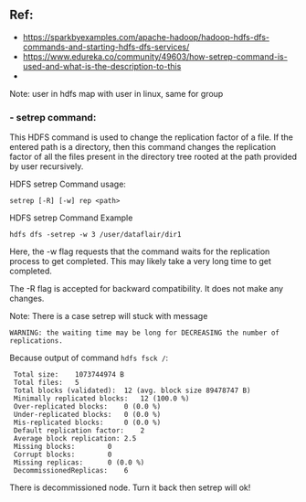 ## Ref: 
- https://sparkbyexamples.com/apache-hadoop/hadoop-hdfs-dfs-commands-and-starting-hdfs-dfs-services/
- https://www.edureka.co/community/49603/how-setrep-command-is-used-and-what-is-the-description-to-this
- 
Note: user in hdfs map with user in linux, same for group


### - setrep command:
This HDFS command is used to change the replication factor of a file. If the entered path is a directory, then this command changes the replication factor of all the files present in the directory tree rooted at the path provided by user recursively.

HDFS setrep Command usage:
```
setrep [-R] [-w] rep <path>
```
HDFS setrep Command Example
```
hdfs dfs -setrep -w 3 /user/dataflair/dir1
```
Here, the -w flag requests that the command waits for the replication process to get completed. This may likely take a very long time to get completed.

The -R flag is accepted for backward compatibility. It does not make any changes.

Note: There is a case setrep will stuck with message
```
WARNING: the waiting time may be long for DECREASING the number of replications.
```

Because output of command `hdfs fsck /`:

```
 Total size:	1073744974 B
 Total files:	5
 Total blocks (validated):	12 (avg. block size 89478747 B)
 Minimally replicated blocks:	12 (100.0 %)
 Over-replicated blocks:	0 (0.0 %)
 Under-replicated blocks:	0 (0.0 %)
 Mis-replicated blocks:		0 (0.0 %)
 Default replication factor:	2
 Average block replication:	2.5
 Missing blocks:		0
 Corrupt blocks:		0
 Missing replicas:		0 (0.0 %)
 DecommissionedReplicas:	6
```

There is decommissioned node. Turn it back then setrep will ok!

